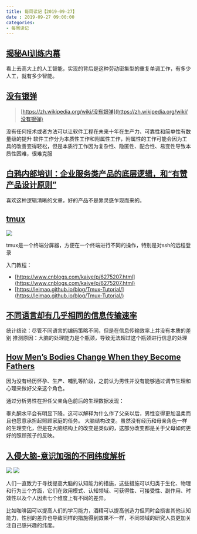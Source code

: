 ```yaml
---
title: 每周读记【2019-09-27】
date : 2019-09-27 09:00:00
categories:
- 每周读记
---
```


## [揭秘AI训练内幕](https://36kr.com/p/5236784)

看上去高大上的人工智能，实现的背后是这种劳动密集型的重复单调工作，有多少人工，就有多少智能。

## [没有银弹](https://donut-uestc.oss-cn-hangzhou.aliyuncs.com/posts/books/Brooks-NoSilverBullet.pdf)

> [https://zh.wikipedia.org/wiki/没有银弹](https://zh.wikipedia.org/wiki/没有银弹)

没有任何技术或者方法可以让软件工程在未来十年在生产力、可靠性和简单性有数量级的提升
软件工作分为本质性工作和附属性工作，附属性的工作可能会因为工具的改善变得轻松，但是本质行工作因为复杂性、隐匿性、配合性、易变性导致本质性困难，很难克服

## [白鸦内部培训：企业服务类产品的底层逻辑，和“有赞产品设计原则”](https://mp.weixin.qq.com/s/-kLQPDU-9337mN1ebjuYqA)

喜欢这种逻辑清晰的文章，好的产品不是靠灵感乍现而来的。

## [tmux](https://github.com/tmux/tmux/wiki) 

![](https://donut-uestc.oss-cn-hangzhou.aliyuncs.com/posts/2019-09-27-weekly-reading/tmux-logo-medium.png)

tmux是一个终端分屏器，方便在一个终端进行不同的操作，特别是对ssh的远程登录

入门教程：

* [https://www.cnblogs.com/kaiye/p/6275207.html](https://www.cnblogs.com/kaiye/p/6275207.html)
* [https://leimao.github.io/blog/Tmux-Tutorial/](https://leimao.github.io/blog/Tmux-Tutorial/)


## [不同语言却有几乎相同的信息传输速率](https://www.sciencemag.org/news/2019/09/human-speech-may-have-universal-transmission-rate-39-bits-second)

统计结论：尽管不同语言的编码策略不同，但是在信息传输效率上并没有本质的差别
推测原因：大脑的处理能力是个瓶颈，导致无法超过这个瓶颈进行信息的处理

## [How Men’s Bodies Change When they Become Fathers](https://parenting.nytimes.com/health/fatherhood-mens-bodies)

因为没有经历怀孕、生产、哺乳等阶段，之前认为男性并没有能够通过调节生理和心理来做好父亲这个角色。

通过分析男性在担任父亲角色前后的生理数据发现：

睾丸酮水平会有明显下降。这可以解释为什么作了父亲以后，男性变得更加温柔而且也愿意承担起照顾家庭的任务。
大脑结构改变。虽然没有经历和母亲角色一样的生理变化，但是在大脑结构上的改变是类似的，这部分改变都是关于父母如何更好的照顾孩子的反映。

## [入侵大脑-意识加强的不同纬度解析](https://www.ncbi.nlm.nih.gov/pmc/articles/PMC6429408/)

![](https://donut-uestc.oss-cn-hangzhou.aliyuncs.com/posts/2019-09-27-weekly-reading/cn-2018-00571n_0001.jpg)
![](https://donut-uestc.oss-cn-hangzhou.aliyuncs.com/posts/2019-09-27-weekly-reading/cn-2018-00571n_0002.jpg)

人们一直致力于寻找提高大脑的认知能力的措施，这些措施可以归类于生化、物理和行为三个方面，它们在效用模式、认知领域、可获得性、可接受性、副作用、时效性以及个人因素七个维度上有不同的差异。

比如咖啡因可以提高人们的学习能力，酒精可以提高创造力但同时会损害其他认知能力，性别的差异也导致同样的措施得到效果不一样，不同领域的研究人员更加关注自己感兴趣的纬度。
